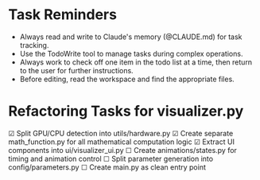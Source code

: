 # Task Reminders

- Always read and write to Claude's memory (@CLAUDE.md) for task tracking.
- Use the TodoWrite tool to manage tasks during complex operations.
- Always work to check off one item in the todo list at a time, then return to the user for further instructions.
- Before editing, read the workspace and find the appropriate files.

# Refactoring Tasks for visualizer.py

☑ Split GPU/CPU detection into utils/hardware.py
☑ Create separate math_function.py for all mathematical computation logic
☑ Extract UI components into ui/visualizer_ui.py
☐ Create animations/states.py for timing and animation control
☐ Split parameter generation into config/parameters.py
☐ Create main.py as clean entry point
